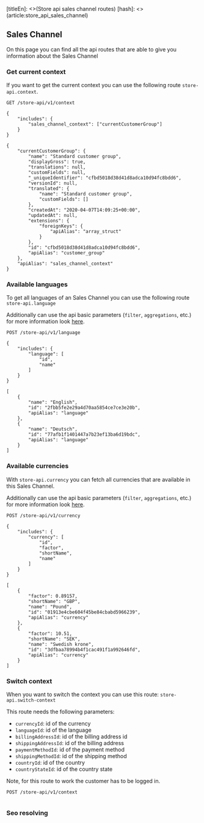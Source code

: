 [titleEn]: <>(Store api sales channel routes)
[hash]: <>(article:store_api_sales_channel)

## Sales Channel
On this page you can find all the api routes that are able to give you information about the Sales Channel

### Get current context
If you want to get the current context you can use the following route `store-api.context`.

```
GET /store-api/v1/context

{
    "includes": {
        "sales_channel_context": ["currentCustomerGroup"]
    }
}

{
    "currentCustomerGroup": {
        "name": "Standard customer group",
        "displayGross": true,
        "translations": null,
        "customFields": null,
        "_uniqueIdentifier": "cfbd5018d38d41d8adca10d94fc8bdd6",
        "versionId": null,
        "translated": {
            "name": "Standard customer group",
            "customFields": []
        },
        "createdAt": "2020-04-07T14:09:25+00:00",
        "updatedAt": null,
        "extensions": {
            "foreignKeys": {
                "apiAlias": "array_struct"
            }
        },
        "id": "cfbd5018d38d41d8adca10d94fc8bdd6",
        "apiAlias": "customer_group"
    },
    "apiAlias": "sales_channel_context"
}
```

### Available languages
To get all languages of an Sales Channel you can use the following route `store-api.language`

Additionally can use the api basic parameters (`filter`,  `aggregations`, etc.) for more information look [here](../40-admin-api-guide/20-reading-entities.md).

```
POST /store-api/v1/language

{
    "includes": {
        "language": [
            "id",
            "name"
        ]
    }
}

[
    {
        "name": "English",
        "id": "2fbb5fe2e29a4d70aa5854ce7ce3e20b",
        "apiAlias": "language"
    },
    {
        "name": "Deutsch",
        "id": "77afb1f1401447a7b23ef13ba6d19bdc",
        "apiAlias": "language"
    }
]
```

### Available currencies
With `store-api.currency` you can fetch all currencies that are available in this Sales Channel.

Additionally can use the api basic parameters (`filter`,  `aggregations`, etc.) for more information look [here](../40-admin-api-guide/20-reading-entities.md).

```
POST /store-api/v1/currency

{
    "includes": {
        "currency": [
            "id",
            "factor",
            "shortName",
            "name"
        ]
    }
}

[
    {
        "factor": 0.89157,
        "shortName": "GBP",
        "name": "Pound",
        "id": "01913e4cbe604f45be84cbabd5966239",
        "apiAlias": "currency"
    },
    {
        "factor": 10.51,
        "shortName": "SEK",
        "name": "Swedish krone",
        "id": "3dfbaa78994b4f1cac491f1a992646fd",
        "apiAlias": "currency"
    }
]
```

### Switch context

When you want to switch the context you can use this route: `store-api.switch-context`

This route needs the following parameters:
* `currencyId`: id of the currency 
* `languageId`: id of the language
* `billingAddressId`: id of the billing address id
* `shippingAddressId`: id of the billing address
* `paymentMethodId`: id of the payment method
* `shippingMethodId`: id of the shipping method
* `countryId`: id of the country
* `countryStateId`: id of the country state

Note, for this route to work the customer has to be logged in.

```
POST /store-api/v1/context


```

### Seo resolving
